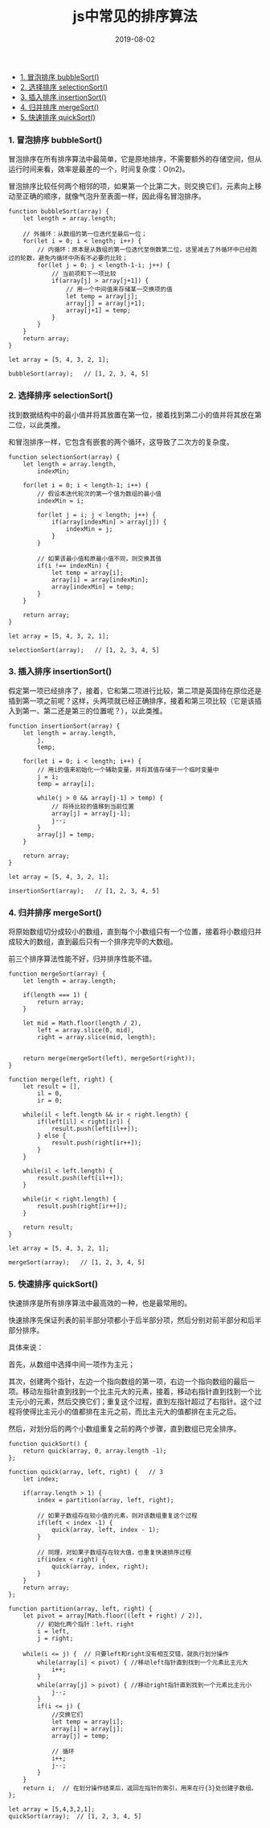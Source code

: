﻿---
layout: post
title: "js中常见的排序算法"
date: 2019-08-02  
description: "js中常见的排序算法"
tag: JavaScript
---

- [1. 冒泡排序 bubbleSort()](#1-%E5%86%92%E6%B3%A1%E6%8E%92%E5%BA%8F-bubblesort)
- [2. 选择排序 selectionSort()](#2-%E9%80%89%E6%8B%A9%E6%8E%92%E5%BA%8F-selectionsort)
- [3. 插入排序 insertionSort()](#3-%E6%8F%92%E5%85%A5%E6%8E%92%E5%BA%8F-insertionsort)
- [4. 归并排序 mergeSort()](#4-%E5%BD%92%E5%B9%B6%E6%8E%92%E5%BA%8F-mergesort)
- [5. 快速排序 quickSort()](#5-%E5%BF%AB%E9%80%9F%E6%8E%92%E5%BA%8F-quicksort)


### 1. 冒泡排序 bubbleSort()

冒泡排序在所有排序算法中最简单，它是原地排序，不需要额外的存储空间，但从运行时间来看，效率是最差的一个，时间复杂度：O(n2)。

冒泡排序比较任何两个相邻的项，如果第一个比第二大，则交换它们，元素向上移动至正确的顺序，就像气泡升至表面一样，因此得名冒泡排序。


    function bubbleSort(array) {
	    let length = array.length;

	    // 外循环：从数组的第一位迭代至最后一位；
	    for(let i = 0; i < length; i++) {
		    // 内循环：原本是从数组的第一位迭代至倒数第二位，这里减去了外循环中已经跑过的轮数，避免内循环中所有不必要的比较；
		    for(let j = 0; j < length-1-i; j++) {
			    // 当前项和下一项比较
			    if(array[j] > array[j+1]) {
				    // 用一个中间值来存储某一交换项的值
				    let temp = array[j];
				    array[j] = array[j+1];
				    array[j+1] = temp;
			    }
		    }
	    }
	    return array;
    }

    let array = [5, 4, 3, 2, 1];

    bubbleSort(array);   // [1, 2, 3, 4, 5]


### 2. 选择排序 selectionSort()

找到数据结构中的最小值并将其放置在第一位，接着找到第二小的值并将其放在第二位，以此类推。

和冒泡排序一样，它包含有嵌套的两个循环，这导致了二次方的复杂度。

    function selectionSort(array) {
	    let length = array.length,
		    indexMin;

	    for(let i = 0; i < length-1; i++) {
		    // 假设本迭代轮次的第一个值为数组的最小值
		    indexMin = i;

		    for(let j = i; j < length; j++) {
			    if(array[indexMin] > array[j]) {
				    indexMin = j;
			    }
		    }

		    // 如果该最小值和原最小值不同，则交换其值
		    if(i !== indexMin) {
			    let temp = array[i];
			    array[i] = array[indexMin];
			    array[indexMin] = temp;
		    }
	    }

	    return array;
    }

    let array = [5, 4, 3, 2, 1];

    selectionSort(array);   // [1, 2, 3, 4, 5]



### 3. 插入排序 insertionSort()

假定第一项已经排序了，接着，它和第二项进行比较，第二项是英国待在原位还是插到第一项之前呢？这样，头两项就已经正确排序，接着和第三项比较（它是该插入到第一、第二还是第三的位置呢？），以此类推。

    function insertionSort(array) {
	    let length = array.length,
		    j,
		    temp;

	    for(let i = 0; i < length; i++) {
		    // 用i的值来初始化一个辅助变量，并将其值存储于一个临时变量中
		    j = i;
		    temp = array[i];

		    while(j > 0 && array[j-1] > temp) {
			    // 将待比较的值移到当前位置
			    array[j] = array[j-1];
			    j--;
		    }
		    array[j] = temp;
	    }

	    return array;
    }

    let array = [5, 4, 3, 2, 1];

    insertionSort(array);   // [1, 2, 3, 4, 5]


### 4. 归并排序 mergeSort()

将原始数组切分成较小的数组，直到每个小数组只有一个位置，接着将小数组归并成较大的数组，直到最后只有一个排序完毕的大数组。

前三个排序算法性能不好，归并排序性能不错。

	function mergeSort(array) {
		let length = array.length;

		if(length === 1) {
			return array;
		}

		let mid = Math.floor(length / 2),
			left = array.slice(0, mid),
			right = array.slice(mid, length);


		return merge(mergeSort(left), mergeSort(right));
	}

	function merge(left, right) {
		let result = [],
			il = 0,
			ir = 0;

		while(il < left.length && ir < right.length) {
			if(left[il] < right[ir]) {
				result.push(left[il++]);
			} else {
				result.push(right[ir++]);
			}
		}

		while(il < left.length) {
			result.push(left[il++]);
		}

		while(ir < right.length) {
			result.push(right[ir++]);
		}

		return result;
	}

	let array = [5, 4, 3, 2, 1];

	mergeSort(array);   // [1, 2, 3, 4, 5]    


### 5. 快速排序 quickSort()

快速排序是所有排序算法中最高效的一种，也是最常用的。

快速排序先保证列表的前半部分项都小于后半部分项，然后分别对前半部分和后半部分排序。

具体来说：

首先，从数组中选择中间一项作为主元；

其次，创建两个指针，左边一个指向数组的第一项，右边一个指向数组的最后一项。移动左指针直到找到一个比主元大的元素，接着，移动右指针直到找到一个比主元小的元素，然后交换它们；重复这个过程，直到左指针超过了右指针。这个过程将使得比主元小的值都排在主元之前，而比主元大的值都排在主元之后。

然后，对划分后的两个小数组重复之前的两个步骤，直到数组已完全排序。

	function quickSort() {
	    return quick(array, 0, array.length -1);
	};

	function quick(array, left, right) {   // 3
	    let index;
	    
	    if(array.length > 1) {
	        index = partition(array, left, right);
	        
	        // 如果子数组存在较小值的元素，则对该数组重复这个过程
	        if(left < index -1) { 
	            quick(array, left, index - 1);
	        }
	        
	        // 同理，对如果子数组存在较大值，也重复快速排序过程
	        if(index < right) {
	            quick(array, index, right);
	        }
	    } 
	    return array;
	};

	function partition(array, left, right) {
	    let pivot = array[Math.floor((left + right) / 2)],
	        // 初始化两个指针：left、right
	        i = left,
	        j = right;
	    
	    while(i <= j) {  // 只要left和right没有相互交错，就执行划分操作
	        while(array[i] < pivot) { //移动left指针直到找到一个元素比主元大
	            i++;
	        }
	        while(array[j] > pivot) { //移动right指针直到找到一个元素比主元小
	            j--;
	        }
	        if(i <= j) {
	            //交换它们
	            let temp = array[i];
	            array[i] = array[j];
	            array[j] = temp;
	            
	            // 循环
	            i++;
	            j--;
	        }
	    }
	    return i;  // 在划分操作结束后，返回左指针的索引，用来在行{3}处创建子数组。
	};

	let array = [5,4,3,2,1];
	quickSort(array);  // [1, 2, 3, 4, 5]













